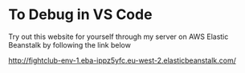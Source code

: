 # To Debug in VS Code

Try out this website for yourself through my server on AWS Elastic Beanstalk by following the link below

http://fightclub-env-1.eba-ippz5yfc.eu-west-2.elasticbeanstalk.com/
